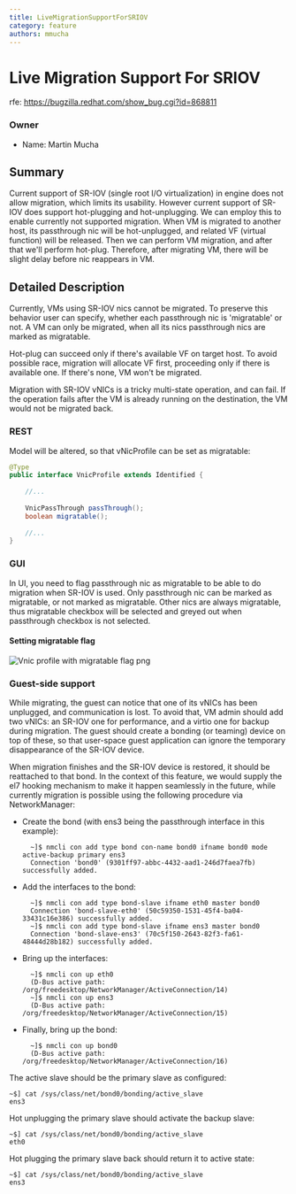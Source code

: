 ```yaml
---
title: LiveMigrationSupportForSRIOV
category: feature
authors: mmucha
---
```



# Live Migration Support For SRIOV

rfe: https://bugzilla.redhat.com/show_bug.cgi?id=868811

### Owner

*   Name: Martin Mucha

## Summary
Current support of SR-IOV (single root I/O virtualization) in engine 
does not allow migration, which
limits its usability. However current support of SR-IOV does support 
hot-plugging and hot-unplugging. We can employ this to enable currently 
not supported migration. When VM is migrated to another host, its
passthrough nic will be hot-unplugged, and related VF (virtual function)
will be released.
Then we can perform VM migration, and after that we'll perform hot-plug.
Therefore, after migrating VM, there will be slight delay before nic 
reappears in VM. 

## Detailed Description

Currently, VMs using SR-IOV nics cannot be migrated. To preserve this 
behavior user can specify, whether each passthrough nic is 'migratable' 
or not. A VM can only be migrated, when all its nics passthrough 
nics are marked as migratable. 

Hot-plug can succeed only if there's available VF on 
target host. To avoid possible race, migration will allocate VF first, 
proceeding only if there is available one. 
If there's none, VM won't be migrated.

Migration with SR-IOV vNICs is a tricky multi-state operation, and can 
fail. If the operation fails after the VM is already running on the 
destination, the VM would not be migrated back.

### REST

Model will be altered, so that vNicProfile can be set as migratable:

```java
@Type
public interface VnicProfile extends Identified {
    
    //...
    
    VnicPassThrough passThrough();
    boolean migratable();
    
    //...
}    
```

### GUI

In UI, you need to flag passthrough nic as migratable to be able to do
migration when SR-IOV is used. Only passthrough nic can be marked as
migratable, or not marked as migratable. Other nics are always 
migratable, thus migratable checkbox will be selected and greyed out
when passthrough checkbox is not selected. 

#### Setting migratable flag
![Vnic profile with migratable flag png](/images/vnicProfileWithMigratableFlag.png "Vnic profile with migratable flag png")

### Guest-side support
   
While migrating, the guest can notice that one of its vNICs has been 
unplugged, and communication is lost. To avoid that, VM admin should 
add two vNICs: an SR-IOV one for performance, and a virtio one for 
backup during migration. The guest should create a bonding (or teaming) 
device on top of these, so that user-space guest application can ignore 
the temporary disappearance of the SR-IOV device.
   
When migration finishes and the SR-IOV device is restored, it should be 
reattached to that bond. In the context of this feature, we would supply
the el7 hooking mechanism to make it happen seamlessly in the future, while
currently migration is possible using the following procedure via NetworkManager:

* Create the bond (with ens3 being the passthrough interface in this example):

        ~]$ nmcli con add type bond con-name bond0 ifname bond0 mode active-backup primary ens3
        Connection 'bond0' (9301ff97-abbc-4432-aad1-246d7faea7fb) successfully added.

* Add the interfaces to the bond:

        ~]$ nmcli con add type bond-slave ifname eth0 master bond0
        Connection 'bond-slave-eth0' (50c59350-1531-45f4-ba04-33431c16e386) successfully added.
        ~]$ nmcli con add type bond-slave ifname ens3 master bond0
        Connection 'bond-slave-ens3' (70c5f150-2643-82f3-fa61-48444d28b182) successfully added.

* Bring up the interfaces:

        ~]$ nmcli con up eth0
        (D-Bus active path: /org/freedesktop/NetworkManager/ActiveConnection/14)
        ~]$ nmcli con up ens3
        (D-Bus active path: /org/freedesktop/NetworkManager/ActiveConnection/15)

* Finally, bring up the bond:

        ~]$ nmcli con up bond0
        (D-Bus active path: /org/freedesktop/NetworkManager/ActiveConnection/16)

The active slave should be the primary slave as configured:

    ~$] cat /sys/class/net/bond0/bonding/active_slave
    ens3

Hot unplugging the primary slave should activate the backup slave:

    ~$] cat /sys/class/net/bond0/bonding/active_slave
    eth0

Hot plugging the primary slave back should return it to active state:

    ~$] cat /sys/class/net/bond0/bonding/active_slave
    ens3

